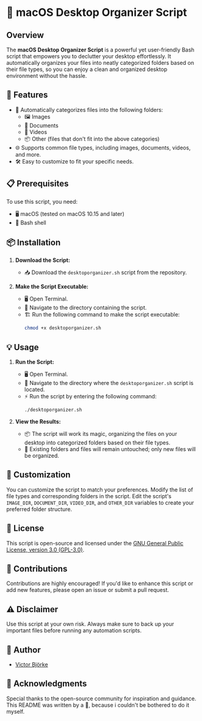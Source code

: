 # 🚀 macOS Desktop Organizer Script

## Overview

The **macOS Desktop Organizer Script** is a powerful yet user-friendly Bash script that empowers you to declutter your desktop effortlessly. It automatically organizes your files into neatly categorized folders based on their file types, so you can enjoy a clean and organized desktop environment without the hassle.

## 🌟 Features

- 📂 Automatically categorizes files into the following folders:
  - 🖼️ Images
  - 📄 Documents
  - 🎥 Videos
  - 📦 Other (files that don't fit into the above categories)
- 🌐 Supports common file types, including images, documents, videos, and more.
- 🛠️ Easy to customize to fit your specific needs.

## 📋 Prerequisites

To use this script, you need:

- 🖥️ macOS (tested on macOS 10.15 and later)
- 🐚 Bash shell

## 📦 Installation

1. **Download the Script:**
   - 📥 Download the `desktoporganizer.sh` script from the repository.

2. **Make the Script Executable:**
   - 🖥️ Open Terminal.
   - 📂 Navigate to the directory containing the script.
   - 🏗️ Run the following command to make the script executable:
     ```bash
     chmod +x desktoporganizer.sh
     ```

## 💡 Usage

1. **Run the Script:**
   - 🖥️ Open Terminal.
   - 📂 Navigate to the directory where the `desktoporganizer.sh` script is located.
   - ⚡ Run the script by entering the following command:
     ```bash
     ./desktoporganizer.sh
     ```

2. **View the Results:**
   - 📦 The script will work its magic, organizing the files on your desktop into categorized folders based on their file types.
   - 📁 Existing folders and files will remain untouched; only new files will be organized.

## 🎨 Customization

You can customize the script to match your preferences. Modify the list of file types and corresponding folders in the script. Edit the script's `IMAGE_DIR`, `DOCUMENT_DIR`, `VIDEO_DIR`, and `OTHER_DIR` variables to create your preferred folder structure.

## 📜 License

This script is open-source and licensed under the [GNU General Public License, version 3.0 (GPL-3.0)](LICENSE).

## 🤝 Contributions

Contributions are highly encouraged! If you'd like to enhance this script or add new features, please open an issue or submit a pull request.

## ⚠️ Disclaimer

Use this script at your own risk. Always make sure to back up your important files before running any automation scripts.

## 📝 Author

- [Victor Björke](https://github.com/VictorBjorke)

## 🙏 Acknowledgments

Special thanks to the open-source community for inspiration and guidance.
This README was written by a 🤖, because i couldn't be bothered to do it myself.